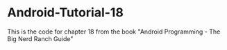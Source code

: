 Android-Tutorial-18
===================

This is the code for chapter 18 from the book "Android Programming - The Big Nerd Ranch Guide"

